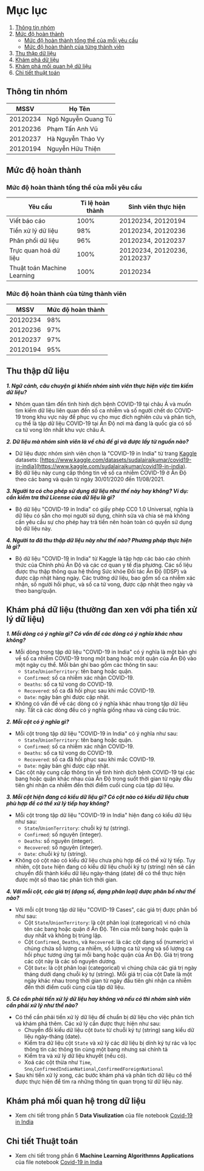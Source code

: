 ﻿
# Mục lục
1. [Thông tin nhóm](#team_info)
2. [Mức độ hoàn thành](#completion_evaluating)
	- [Mức độ hoàn thành tổng thể của mỗi yêu cầu](#task_evaluating)
	- [Mức độ hoàn thành của từng thành viên](#member_evaluating)
3. [Thu thập dữ liệu](#data_collecting)
4. [Khám phá dữ liệu](#data_exploring)
5. [Khám phá mối quan hệ dữ liệu](#data_relationship_exploring)
6. [Chi tiết thuật toán](#algorithmn_detail)

<div id="team_info"/>

## Thông tin nhóm
| MSSV | Họ Tên | 
|--|--|
| 20120234 | Ngô Nguyễn Quang Tú | 
| 20120236 | Phạm Tấn Anh Vũ | 
| 20120237 | Hà Nguyễn Thảo Vy | 
| 20120194 | Nguyễn Hữu Thiện | 

<div id="completion_evaluating"/>

## Mức độ hoàn thành

<div id="task_evaluating"/>

### Mức độ hoàn thành tổng thể của mỗi yêu cầu
| Yêu cầu | Tỉ lệ hoàn thành | Sinh viên thực hiện |
|--|--|--|
| Viết báo cáo | 100% |  20120234, 20120194 |
| Tiền xử lý dữ liệu | 98% |  20120234, 20120236 |
| Phân phối dữ liệu | 96% |  20120234, 20120237 |
| Trực quan hoá dữ liệu | 100% |  20120234, 20120236, 20120237 |
| Thuật toán Machine Learning | 100% |  20120234 |

<div id="member_evaluating"/>

### Mức độ hoàn thành của từng thành viên
| MSSV | Mức độ hoàn thành | 
|--|--|
| 20120234 | 98% | 
| 20120236 | 97% | 
| 20120237 | 97% | 
| 20120194 | 95% | 

<div id="data_collecting">

## Thu thập dữ liệu 

***1. Ngữ cảnh, câu chuyện gì khiến nhóm sinh viên thực hiện việc tìm kiếm dữ liệu?***
- Nhóm quan tâm đến tình hình dịch bệnh COVID-19 tại châu Á và muốn tìm kiếm dữ liệu liên quan đến số ca nhiễm và số người chết do COVID-19 trong khu vực này để phục vụ cho mục đích nghiên cứu và phân tích, cụ thể là tập dữ liệu COVID-19 tại Ấn Độ nơi mà đang là quốc gia có số ca tử vong lớn nhất khu vực châu Á.

***2. Dữ liệu mà nhóm sinh viên là về chủ đề gì và được lấy từ nguồn nào?***
- Dữ liệu được nhóm sinh viên chọn là "COVID-19 in India" từ trang [Kaggle](https://www.kaggle.com/) datasets: [https://www.kaggle.com/datasets/sudalairajkumar/covid19-in-india](https://www.kaggle.com/sudalairajkumar/covid19-in-india). 
- Bộ dữ liệu này cung cấp thông tin về số ca nhiễm COVID-19 ở Ấn Độ theo các bang và quận từ ngày 30/01/2020 đến 11/08/2021.

***3. Người ta có cho phép sử dụng dữ liệu như thế này hay không? Ví dụ: cần kiểm tra thử License của dữ liệu là gì?***
- Bộ dữ liệu "COVID-19 in India" có giấy phép CC0 1.0 Universal, nghĩa là dữ liệu có sẵn cho mọi người sử dụng, chỉnh sửa và chia sẻ mà không cần yêu cầu sự cho phép hay trả tiền nên hoàn toàn có quyền sử dụng bộ dữ liệu này.

***4. Người ta đã thu thập dữ liệu này như thế nào? Phương pháp thực hiện là gì?***
- Bộ dữ liệu "COVID-19 in India" từ Kaggle là tập hợp các báo cáo chính thức của Chính phủ Ấn Độ và các cơ quan y tế địa phương. Các số liệu được thu thập thông qua hệ thống Sức khỏe Đối tác Ấn Độ (IDSP) và được cập nhật hàng ngày. Các trường dữ liệu, bao gồm số ca nhiễm xác nhận, số người hồi phục, và số ca tử vong, được cập nhật theo ngày và theo bang/quận.

<div id="data_exploring"/>

## Khám phá dữ liệu (thường đan xen với pha tiền xử lý dữ liệu)

***1. Mỗi dòng có ý nghĩa gì? Có vấn đề các dòng có ý nghĩa khác nhau không?***
- Mỗi dòng trong tập dữ liệu "COVID-19 in India" có ý nghĩa là một bản ghi về số ca nhiễm COVID-19 trong một bang hoặc một quận của Ấn Độ vào một ngày cụ thể. Mỗi bản ghi bao gồm các thông tin sau:
	- `State`/`UnionTerritory`: tên bang hoặc quận.
	- `Confirmed`: số ca nhiễm xác nhận COVID-19.
	- `Deaths`: số ca tử vong do COVID-19.
	- `Recovered`: số ca đã hồi phục sau khi mắc COVID-19.
	- `Date`: ngày bản ghi được cập nhật.
- Không có vấn đề về các dòng có ý nghĩa khác nhau trong tập dữ liệu này. Tất cả các dòng đều có ý nghĩa giống nhau và cùng cấu trúc.

***2. Mỗi cột có ý nghĩa gì?***
- Mỗi cột trong tập dữ liệu "COVID-19 in India" có ý nghĩa như sau:
	- `State`/`UnionTerritory`: tên bang hoặc quận.
	- `Confirmed`: số ca nhiễm xác nhận COVID-19.
	- `Deaths`: số ca tử vong do COVID-19.
	- `Recovered`: số ca đã hồi phục sau khi mắc COVID-19.
	- `Date`: ngày bản ghi được cập nhật.
- Các cột này cung cấp thông tin về tình hình dịch bệnh COVID-19 tại các bang hoặc quận khác nhau của Ấn Độ trong suốt thời gian từ ngày đầu tiên ghi nhận ca nhiễm đến thời điểm cuối cùng của tập dữ liệu.

***3. Mỗi cột hiện đang có kiểu dữ liệu gì? Có cột nào có kiểu dữ liệu chưa phù hợp để có thể xử lý tiếp hay không?***
- Mỗi cột trong tập dữ liệu "COVID-19 in India" hiện đang có kiểu dữ liệu như sau:
	- `State`/`UnionTerritory`: chuỗi ký tự (string).
	- `Confirmed`: số nguyên (integer).
	- `Deaths`: số nguyên (integer).
	- `Recovered`: số nguyên (integer).
	- `Date`: chuỗi ký tự (string).
- Không có cột nào có kiểu dữ liệu chưa phù hợp để có thể xử lý tiếp. Tuy nhiên, cột `Date` hiện đang có kiểu dữ liệu chuỗi ký tự (string) nên sẽ cần chuyển đổi thành kiểu dữ liệu ngày-tháng (date) để có thể thực hiện được một số thao tác phân tích thời gian.

***4. Với mỗi cột, các giá trị (dạng số, dạng phân loại) được phân bố như thế nào?***
- Với mỗi cột trong tập dữ liệu "COVID-19 Cases", các giá trị được phân bố như sau:
	- Cột `State`/`UnionTerritory`: là cột phân loại (categorical) vì nó chứa tên các bang hoặc quận ở Ấn Độ. Tên của mỗi bang hoặc quận là duy nhất và không bị trùng lặp.
	- Cột `Confirmed`, `Deaths`, và `Recovered`: là các cột dạng số (numeric) vì chúng chứa số lượng ca nhiễm, số lượng ca tử vong và số lượng ca hồi phục tương ứng tại mỗi bang hoặc quận của Ấn Độ. Giá trị trong các cột này là các số nguyên dương.
	- Cột `Date`: là cột phân loại (categorical) vì chúng chứa các giá trị ngày tháng dưới dạng chuỗi ký tự (string). Mỗi giá trị của cột Date là một ngày khác nhau trong thời gian từ ngày đầu tiên ghi nhận ca nhiễm đến thời điểm cuối cùng của tập dữ liệu.
 
***5. Có cần phải tiền xử lý dữ liệu hay không và nếu có thì nhóm sinh viên cần phải xử lý như thế nào?***
- Có thể cần phải tiền xử lý dữ liệu để chuẩn bị dữ liệu cho việc phân tích và khám phá thêm. Các xử lý cần được thực hiện như sau:
	- Chuyển đổi kiểu dữ liệu cột `Date` từ chuỗi ký tự (string) sang kiểu dữ liệu ngày-tháng (date).
	- Kiểm tra dữ liệu cột `State` và xử lý các dữ liệu bị dính ký tự rác và lọc thông tin các thông tin cùng một bang nhưng sai chính tả
	-  Kiểm tra và xử lý dữ liệu khuyết (nếu có).
	- Xoá các cột thừa như `Time`, `Sno`,`ConfirmedIndianNational`,`ConfirmedForeignNational`
- Sau khi tiền xử lý xong, các bước khám phá và phân tích dữ liệu có thể được thực hiện để tìm ra những thông tin quan trọng từ dữ liệu này.

<div id="data_relationship_exploring"/>

## Khám phá mối quan hệ trong dữ liệu

- Xem chi tiết trong phần 5 **Data Visulization** của file notebook [Covid-19 in India](../source_codes/covid-19-india.ipynb)

<div id="algorithmn_detail"/>

## Chi tiết Thuật toán
- Xem chi tiết trong phần 6 **Machine Learning Algorithmns Applications** của file notebook [Covid-19 in India](../source_codes/covid-19-india.ipynb)